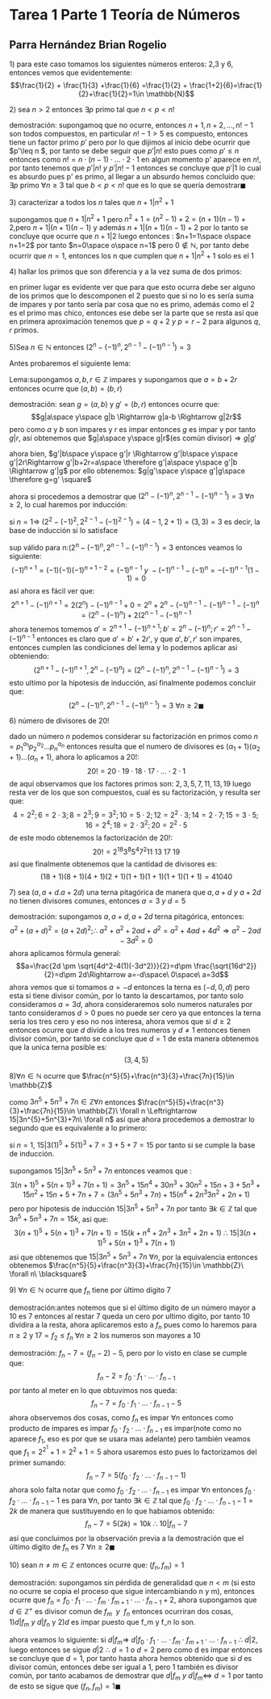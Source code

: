 
# Tarea 1 Parte 1 Teoría de Números

## Parra Hernández Brian Rogelio

$1$) para este caso tomamos los siguientes números enteros: 2,3 y 6, entonces vemos que evidentemente:
$$\frac{1}{2} + \frac{1}{3} +\frac{1}{6} =\frac{1}{2} + \frac{1+2}{6}=\frac{1}{2}+\frac{1}{2}=1\in \mathbb{N}$$

$2$) sea $n>2$ entonces $\exists p$ primo tal que $n<p<n!$

demostración: supongamoq que no ocurre, entonces $n+1,n+2,\ldots,n!-1$ son todos compuestos, en particular $n!-1>5$ es compuesto, entonces tiene un factor primo $p'$ pero por lo que dijimos al inicio debe ocurrir que $p'\leq n $, por tanto se debe seguir que $p'|n!$ esto pues como $p'\leq n$ entonces como $n!=n\cdot (n-1)\cdot \ldots \cdot 2\cdot 1$ en algun momento p' aparece en $n!$, por tanto tenemos que $p'|n!\ y\ p'|n!-1$ entonces se concluye que $p'|1$ lo cual es absurdo pues p' es primo, al llegar a un absurdo hemos concluido que: $\exists p$ primo $\forall n\geq 3$ tal que $b<p<n!$ que es lo que se quería demostrar$\blacksquare$

$3$) caracterizar a todos los $n$ tales que $n+1|n^2+1$

supongamos que $n+1|n^2+1$ pero $n^2+1=(n^2-1)+2=(n+1)(n-1)+2$,pero $n+1|(n+1)(n-1)$ y además $n+1|(n+1)(n-1)+2$ por lo tanto se concluye que ocurre que $n+1|2$ luego entonces : $n+1=1\space o\space n+1=2$ por tanto $n=0\space o\space n=1$
pero $0\notin \mathbb{N}$, por tanto debe ocurrir que $n=1$, entonces los n que cumplen que $n+1|n^2+1$ solo es el $1$

$4$) hallar los primos que son diferencia y a la vez suma de dos primos:

en primer lugar es evidente ver que para que esto ocurra debe ser alguno de los primos que lo descomponen el $2$ puesto que si no lo es sería suma de impares y por tanto sería par cosa que no es primo, además como el 2 es el primo mas chico, entonces ese debe ser la parte que se resta así que en primera aproximación tenemos que $p=q+2\ y\ p=r-2$ para algunos $q,r$ primos.

$5$)Sea $n\in \mathbb{N}$ entonces $(2^n-(-1)^n,2^{n-1}-(-1)^{n-1})=3$

Antes probaremos el siguiente lema:

Lema:supongamos $a,b,r\in \mathbb{Z}$ impares y supongamos que $a=b+2r$ entonces ocurre que $(a,b)=(b,r)$

demostración: sean $g=(a,b)$ y $g'=(b,r)$ entonces ocurre que:
$$g|a\space y\space g|b \Rightarrow g|a-b \Rightarrow g|2r$$ pero como $a$ y $b$ son impares y $r$ es impar entonces $g$ es impar y por tanto $g|r$, así obtenemos que $g|a\space y\space g|r$(es común divisor)$\Rightarrow g|g'$

ahora bien, $g'|b\space y\space g'|r \Rightarrow g'|b\space y\space g'|2r\Rightarrow g'|b+2r=a\space \therefore g'|a\space y\space g'|b \Rightarrow g'|g$ por ello obtenemos: $g|g'\space y\space g'|g\space \therefore g=g' \square$

ahora si procedemos a demostrar que $(2^n -(-1)^n,2^{n-1} -(-1)^{n-1})=3\ \forall n\geq 2$, lo cual haremos por inducción:

si $n=1\Rightarrow \ (2^{2}-(-1)^2,2^{2-1}-(-1)^{2-1})=(4-1,2+1)=(3,3)=3$ es decir, la base de inducción si lo satisface

sup válido para n:$(2^n -(-1)^n,2^{n-1} -(-1)^{n-1})=3$ entonces veamos lo siguiente: $$(-1)^{n+1}=(-1)(-1)(-1)^{n+1-2}=(-1)^{n-1}\ y \ -(-1)^{n-1}-(-1)^n=-(-1)^{n-1}(1-1)=0$$
así ahora es fácil ver que: $$2^{n+1}-(-1)^{n+1}=2(2^n)-(-1)^{n-1}+0=2^n+2^n-(-1)^{n-1}-(-1)^{n-1}-(-1)^{n}=(2^n-(-1)^n)+2(2^{n-1}-(-1)^{n-1}$$
ahora tenemos tomemos $a'=2^{n+1}-(-1)^{n+1};b'=2^n-(-1)^n;r'=2^{n-1}-(-1)^{n-1}$ entonces es claro que $a'=b'+2r'$, y que $a',b',r'$ son impares, entonces cumplen las condiciones del lema y lo podemos aplicar asi obteniendo: $$(2^{n+1}-(-1)^{n+1},2^{n} -(-1)^{n})=(2^n -(-1)^n,2^{n-1} -(-1)^{n-1})=3$$
esto ultimo por la hipotesis de inducción, así finalmente podemos concluir que:
$$(2^n -(-1)^n,2^{n-1} -(-1)^{n-1})=3\ \forall n\geq 2\blacksquare$$


$6$) número de divisores de $20!$

dado un número $n$ podemos considerar su factorización en primos como $n=p_1^{\alpha_1}p_2^{\alpha_2}\ldots p_n^{\alpha_n}$ entonces resulta que el numero de divisores es $(\alpha_1+1)(\alpha_2+1)\ldots (\alpha_n+1)$, ahora lo aplicamos a $20!$:
$$20!=20\cdot 19\cdot 18\cdot 17\cdot \ldots \cdot 2\cdot 1$$
de aqui observamos que los factores primos son: $2,3,5,7,11,13,19$ luego resta ver de los que son compuestos, cual es su factorización, y resulta ser que:
$$4=2^2;6=2\cdot 3;8=2^3;9=3^2;10=5\cdot 2;12=2^{2}\cdot 3;14=2\cdot 7;15=3\cdot 5;16=2^4;18=2\cdot 3^2;20=2^{2}\cdot 5$$
de este modo obtenemos la factorización de $20!$:
$$20!=2^{18}3^{8}5^{4}7^{2}11\ 13\ 17\ 19$$
así que finalmente obtenemos que la cantidad de divisores es:
$$(18+1)(8+1)(4+1)(2+1)(1+1)(1+1)(1+1)(1+1)=41040$$

$7$) sea $(a,a+d.a+2d)$ una terna pitagórica de manera que $a,a+d\ y\ a+2d$ no tienen divisores comunes, entonces $a=3\ y \ d=5$

demostración: supongamos $a,a+d,a+2d$ terna pitagórica, entonces:
$$a^{2}+(a+d)^2=(a+2d)^2; \therefore \ a^2+a^2+2ad+d^2=a^2+4ad+4d^2 \Rightarrow a^{2}-2ad-3d^2=0$$
ahora aplicamos fórmula general:
$$a=\frac{2d \pm \sqrt{4d^2-4(1)(-3d^2)}}{2}=d\pm \frac{\sqrt{16d^2}}{2}=d\pm 2d\Rightarrow a=-d\space\ 0\space\ a=3d$$
ahora vemos que si tomamos $a=-d$ entonces la terna es $(-d,0,d)$ pero esta si tiene divisor común, por lo tanto la descartamos, por tanto solo consideramos $a=3d$, ahora consideraremos solo numeros naturales por tanto consideramos $d>0$ pues no puede ser cero ya que entonces la terna seria los tres cero y eso no nos interesa, ahora vemos que si $d\geq2$ entonces ocurre que $d$ divide a los tres numeros y $d\neq 1$ entonces tienen divisor común, por tanto se concluye que $d=1$ de esta manera obtenemos que la unica terna posible es:
$$(3,4,5)$$

$8$)$\forall n\in \mathbb{N}$ ocurre que $\frac{n^5}{5}+\frac{n^3}{3}+\frac{7n}{15}\in \mathbb{Z}$

como $3n^{5}+5n^{3}+7n\in \mathbb{Z} \forall n$ entonces $\frac{n^5}{5}+\frac{n^3}{3}+\frac{7n}{15}\in \mathbb{Z}\ \forall n \Leftrightarrow 15|3n^{5}+5n^{3}+7n\  \forall n$ así que ahora procedemos a demostrar lo segundo que es equivalente a lo primero:

si $n=1$, $15|3(1)^{5}+5(1)^{3}+7=3+5+7=15$ por tanto si se cumple la base de inducción.

supongamos $15|3n^{5}+5n^{3}+7n$ entonces veamos que :
$$3(n+1)^{5}+5(n+1)^{3}+7(n+1)=3n^{5}+15n^{4}+30n^{3}+30n^{2}+15n+3+5n^{3}+15n^{2}+15n+5+7n+7=(3n^{5}+5n^{3}+7n)+15(n^{4}+2n^{3}
3n^{2}+2n+1)$$
pero por hipotesis de inducción $15|3n^{5}+5n^{3}+7n$ por tanto $\exists k\in \mathbb{Z}$ tal que $3n^{5}+5n^{3}+7n=15k$, asi que:
$$3(n+1)^{5}+5(n+1)^{3}+7(n+1)=15(k+n^{4}+2n^{3}+3n^{2}+2n+1)\ \therefore \ 15|3(n+1)^{5}+5(n+1)^{3}+7(n+1)$$
asi que obtenemos que $15|3n^{5}+5n^{3}+7n\  \forall n$, por la equivalencia entonces obtenemos $\frac{n^5}{5}+\frac{n^3}{3}+\frac{7n}{15}\in \mathbb{Z}\ \forall n\ \blacksquare$

$9$) $\forall n\in \mathbb{N}$ ocurre que $f_n$ tiene por último dígito $7$

demostración:antes notemos que si el último digito de un número mayor a $10$ es $7$ entonces al restar $7$ queda un cero por ultimo digito, por tanto $10$ dividira a la resta, ahora aplicaremos esto a $f_n$ pues como lo haremos para $n\geq2$ y $17=f_2\leq f_n \ \forall n\geq2$ los numeros son mayores a $10$

demostración:   $f_n-7=(f_n-2)-5$, pero por lo visto en clase se cumple que:
$$f_n-2=f_0\cdot f_1\cdot \ldots \cdot f_{n-1}$$
por tanto al meter en lo que obtuvimos nos queda:
$$f_n-7=f_0\cdot f_1\cdot \ldots \cdot f_{n-1}-5$$
ahora observemos dos cosas, como $f_n$ es impar $\forall n$ entonces como producto de impares es impar $f_0\cdot f_2\cdot \ldots \cdot f_{n-1}$ es impar(note como no aparece $f_1$, eso es por que se usara mas adelante) pero también veamos que $f_1=2^{2^1}+1=2^2+1=5$ ahora usaremos esto pues lo factorizamos del primer sumando:
$$f_n-7=5(f_0\cdot f_2\cdot \ldots \cdot f_{n-1}-1)$$
ahora solo falta notar que como $f_0\cdot f_2\cdot \ldots \cdot f_{n-1}$ es impar $\forall n$ entonces $f_0\cdot f_2\cdot \ldots \cdot f_{n-1}-1$ es para $\forall n$, por tanto $\exists k\in \mathbb{Z}$ tal que $f_0\cdot f_2\cdot \ldots \cdot f_{n-1}-1=2k$
de manera que sustituyendo en lo que habiamos obtenido:
$$f_n-7=5(2k)=10k\ \therefore \ 10|f_n-7$$
asi que concluimos por la observación previa a la demostración que el último digito de $f_n$ es $7\ \forall n\geq2 \blacksquare$

$10$) sean $n\neq m\in \mathbb{Z}$ entonces ocurre que: $(f_n,f_m)=1$

demostración: supongamos sin pérdida de generalidad que $n<m$ (si esto no ocurre se copia el proceso que sigue intercambiando n y m), entonces ocurre que $f_n=f_0\cdot f_1\cdot \ldots \cdot f_m\cdot f_{m+1}\cdot \ldots \cdot f_{n-1} +2$, ahora supongamos que $d\in \mathbb{Z}^+$ es divisor comun de $f_m\ \ y\ \  f_n$ entonces ocurriran dos cosas, 1)$d|f_m\ y\ d|f_n$ y 2)$d$ es impar puesto que f_m y f_n lo son.

ahora veamos lo siguiente: si $d|f_m \Rightarrow \ d|f_0\cdot f_1\cdot \ldots \cdot f_m\cdot f_{m+1}\cdot \ldots \cdot f_{n-1} \ \therefore \ d|2$, luego entonces se sigue $d|2\ \therefore\ d=1\ o\ d=2$ pero como d es impar entonces se concluye que $d=1$, por tanto hasta ahora hemos obtenido que si $d$ es divisor común, entonces debe ser igual a $1$, pero 1 también es divisor común, por tanto acabamos de demostrar que $d|f_m\ y\ d|f_m \Leftrightarrow\ d=1$ por tanto de esto se sigue que $(f_n,f_m)=1\blacksquare$

